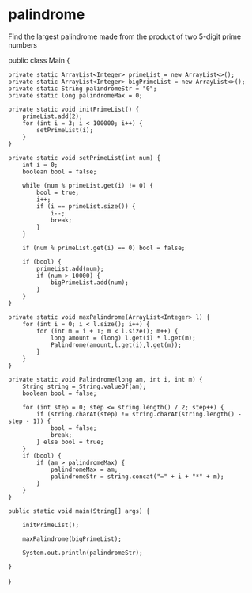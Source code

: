 # palindrome
Find the largest palindrome made from the product of two 5-digit prime numbers

public class Main {

    private static ArrayList<Integer> primeList = new ArrayList<>();
    private static ArrayList<Integer> bigPrimeList = new ArrayList<>();
    private static String palindromeStr = "0";
    private static long palindromeMax = 0;

    private static void initPrimeList() {
        primeList.add(2);
        for (int i = 3; i < 100000; i++) {
            setPrimeList(i);
        }
    }

    private static void setPrimeList(int num) {
        int i = 0;
        boolean bool = false;

        while (num % primeList.get(i) != 0) {
            bool = true;
            i++;
            if (i == primeList.size()) {
                i--;
                break;
            }
        }

        if (num % primeList.get(i) == 0) bool = false;

        if (bool) {
            primeList.add(num);
            if (num > 10000) {
                bigPrimeList.add(num);
            }
        }
    }

    private static void maxPalindrome(ArrayList<Integer> l) {
        for (int i = 0; i < l.size(); i++) {
            for (int m = i + 1; m < l.size(); m++) {
                long amount = (long) l.get(i) * l.get(m);
                Palindrome(amount,l.get(i),l.get(m));
            }
        }
    }

    private static void Palindrome(long am, int i, int m) {
        String string = String.valueOf(am);
        boolean bool = false;

        for (int step = 0; step <= string.length() / 2; step++) {
            if (string.charAt(step) != string.charAt(string.length() - step - 1)) {
                bool = false;
                break;
            } else bool = true;
        }
        if (bool) {
            if (am > palindromeMax) {
                palindromeMax = am;
                palindromeStr = string.concat("=" + i + "*" + m);
            }
        }
    }

    public static void main(String[] args) {

        initPrimeList();

        maxPalindrome(bigPrimeList);

        System.out.println(palindromeStr);

    }
}
